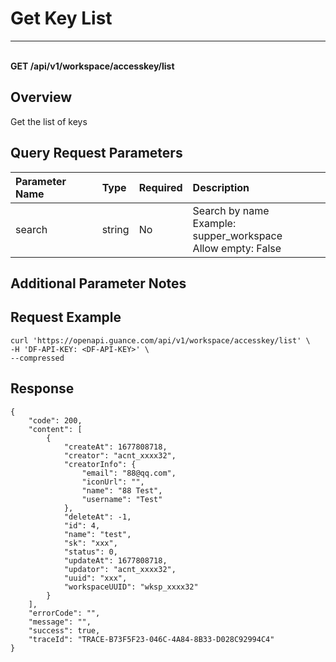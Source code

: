 # Get Key List

---

<br />**GET /api/v1/workspace/accesskey/list**

## Overview
Get the list of keys



## Query Request Parameters

| Parameter Name | Type   | Required | Description              |
|:--------------|:-------|:--------|:-------------------------|
| search        | string | No      | Search by name<br>Example: supper_workspace <br>Allow empty: False <br> |

## Additional Parameter Notes



## Request Example
```shell
curl 'https://openapi.guance.com/api/v1/workspace/accesskey/list' \
-H 'DF-API-KEY: <DF-API-KEY>' \
--compressed
```



## Response
```shell
{
    "code": 200,
    "content": [
        {
            "createAt": 1677808718,
            "creator": "acnt_xxxx32",
            "creatorInfo": {
                "email": "88@qq.com",
                "iconUrl": "",
                "name": "88 Test",
                "username": "Test"
            },
            "deleteAt": -1,
            "id": 4,
            "name": "test",
            "sk": "xxx",
            "status": 0,
            "updateAt": 1677808718,
            "updator": "acnt_xxxx32",
            "uuid": "xxx",
            "workspaceUUID": "wksp_xxxx32"
        }
    ],
    "errorCode": "",
    "message": "",
    "success": true,
    "traceId": "TRACE-B73F5F23-046C-4A84-8B33-D028C92994C4"
} 
```